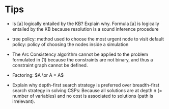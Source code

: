# Tips

- Is [a] logically entailed by the KB? Explain why. 
  Formula [a] is logically entailed by the KB because resolution is a sound inference procedure

  

- tree policy: method used to choose the most urgent node to visit
  default policy: policy of choosing the nodes inside a simulation

  

- The Arc Consistency algorithm cannot be applied to the problem formulated in (1) because the constraints are not binary, and thus a constraint graph cannot be defined.

- Factoring:
  $A \or A = A$ 

- Explain why depth-first search strategy is preferred over breadth-first search strategy in solving CSPs:
  Because all solutions are at depth n (= number of variables) and no cost is associated to solutions (path is irrelevant). 
